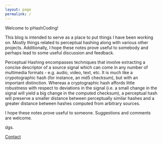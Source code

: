 ```yaml
---
layout: page
permalink: /
---
```


Welcome to pHashCoding!

This blog is intended to serve as a place to put things I have been working on.
Mostly things related to perceptual hashing along with various other projects.
Additionally, I hope these notes prove useful to somebody and perhaps lead to some
useful discussion and feedback.  

Perceptual Hashing encompasses techniques that involve extracting a concise
descriptor of a source signal which can come in any number of multimedia
formats - e.g. audio, video, text, etc.  It is much like a crypotographic hash
(for instance, an md5 checksum), but with an important distinction.  Whereas a cryptographic hash affords
little robustness with respect to deviations in the signal (i.e. a small change
in the signal will yield a big change in the computed checksum), a perceptual hash
will preserve a smaller distance between perceptually similar hashes and a greater
distance between hashes computed from arbitrary sources.

I hope these notes prove useful to someone.
Suggestions and comments are welcome.

dgs.

[Contact](mailto:starkd88@gmail.com)


